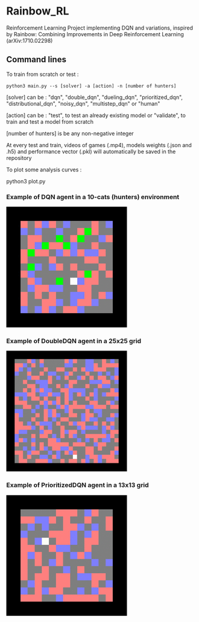 # Rainbow_RL
Reinforcement Learning Project implementing DQN and variations, inspired by
Rainbow: Combining Improvements in Deep Reinforcement Learning ‎(arXiv:1710.02298)

## Command lines
To train from scratch or test :
```shell
python3 main.py --s [solver] -a [action] -n [number of hunters]
```



[solver] can be : "dqn", "double_dqn", "dueling_dqn", "prioritized_dqn", "distributional_dqn", "noisy_dqn", "multistep_dqn" or "human"

[action] can be : "test", to test an already existing model or "validate", to train and test a model from scratch

[number of hunters] is be any non-negative integer


At every test and train, videos of games (.mp4), models weights (.json and .h5) and performance vector (.pkl) will automatically be saved in the repository

To plot some analysis curves :

python3 plot.py


### Example of DQN agent in a 10-cats (hunters) environment

![](gif/dqn180.gif)

### Example of DoubleDQN agent in a 25x25 grid

![](gif/double_dqn9.gif)

### Example of PrioritizedDQN agent in a 13x13 grid

![](gif/prioritized_dqn190.gif)
